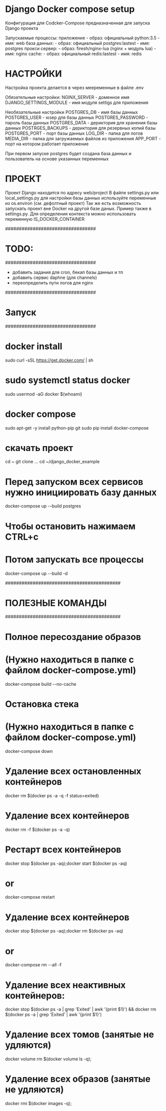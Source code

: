 # Django Docker compose setup
Конфигурация для Codcker-Compose предназначенная для запуска Django проекта

Запускаемые процессы:
	приложение
		- образ: официальный python:3.5
		- имя: web
	база данных:
		- образ: официальный postgres:lastest
		- имя: postgres
	прокси сервер:
		- образ: firesh/nginx-lua (nginx + модуль lua)
		- имя: nginx
	cache:
		- образ: официальный redis:lastest
		- имя: redis


НАСТРОЙКИ
=========
Настройка проекта делается в через мееременные в файле .env

Обязательные настройки:
	NGINX_SERVER - доменное имя
	DJANGO_SETTINGS_MODULE - имя модуля settigs для приложения

Необязательные настройки
	POSTGRES_DB - имя базы данных 
	POSTGRES_USER - юзер для базы данных
	POSTGRES_PASSWORD - пароль базы данных
	POSTGRES_DATA - дериктория для хранения базы данных
	POSTRGES_BACKUPS - дериктория для резервных копий базы
	POSTGRES_PORT - порт базы данных
	LOG_DIR - папка для логов
	MEDIA_DIR - папка для загружаемых файлов из приложения
	APP_PORT - порт на котором работает приложение

При первом запуске postgres будет создана база данных и пользователь на основе указанных переменных

ПРОЕКТ
======
Проект Django находится по адресу web/project
В файле settings.py или local_settings.py для настройки базы данных используйте переменные из os.environ (см. дефолтный проект)
Так же есть возможность запускать проект вне Docker на другой базе даных. Пример также в settings.py. Для определения контекста можно использовать переменную IS_DOCKER_CONTAINER

#################################
# TODO:
#################################

- добавить задания для cron, бекап базы данных и тп
- добавить сервис daphne (для channels)
- переопределить пути логов для nginx

#################################
# Запуск
#################################

# docker install
sudo curl -sSL https://get.docker.com/ | sh
# sudo systemctl status docker
sudo usermod -aG docker $(whoami)
# docker compose
sudo apt-get -y install python-pip git
sudo pip install docker-compose

# скачать проект
cd ~
git clone ...
cd ~/django_docker_example

# Перед запуском всех сервисов нужно инициировать базу данных
docker-compose up --build postgres
# Чтобы остановить нажимаем CTRL+c

# Потом запускать все процессы
docker-compose up --build -d



##########################################
# ПОЛЕЗНЫЕ КОМАНДЫ
##########################################

# Полное пересоздание образов
# (Нужно находиться в папке с файлом docker-compose.yml)
docker-compose build --no-cache


# Остановка стека
# (Нужно находиться в папке с файлом docker-compose.yml)
docker-compose down

# Удаление всех остановленных контейнеров
docker rm $(docker ps -a -q -f status=exited)

# Удаление всех контейнеров
docker rm -f $(docker ps -a -q)

# Рестарт всех контейнеров
docker stop $(docker ps -aq);docker start $(docker ps -aq)
# or
docker-compose restart

# Удаление всех контейнеров
docker stop $(docker ps -aq);docker rm $(docker ps -aq)
# or
docker-compose rm --all -f

# Удаление всех неактивных контейнеров:
docker stop $(docker ps -a | grep 'Exited' | awk '{print $1}') && docker rm $(docker ps -a | grep 'Exited' | awk '{print $1}')

# Удаление всех томов (занятые не удляются) 
docker volume rm $(docker volume ls -q);

# Удаление всех образов (занятые не удляются) 
docker rmi $(docker images -q);
